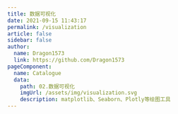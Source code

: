 ```yaml
---
title: 数据可视化
date: 2021-09-15 11:43:17
permalink: /visualization
article: false
sidebar: false
author:
  name: Dragon1573
  link: https://github.com/Dragon1573
pageComponent:
  name: Catalogue
  data:
    path: 02.数据可视化
    imgUrl: /assets/img/visualization.svg
    description: matplotlib、Seaborn、Plotly等绘图工具
---
```

